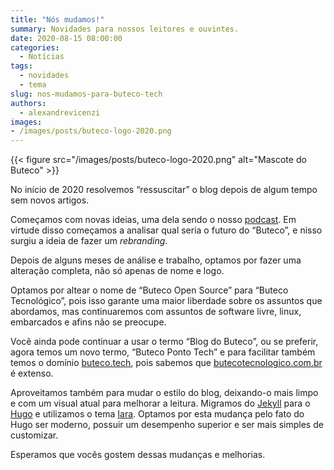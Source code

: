 ```yaml
---
title: "Nós mudamos!"
summary: Novidades para nossos leitores e ouvintes.
date: 2020-08-15 08:00:00
categories:
  - Notícias
tags:
  - novidades
  - tema
slug: nos-mudamos-para-buteco-tech
authors:
  - alexandrevicenzi
images:
- /images/posts/buteco-logo-2020.png
---
```


{{< figure src="/images/posts/buteco-logo-2020.png" alt="Mascote do Buteco" >}}

No início de 2020 resolvemos “ressuscitar” o blog depois de algum tempo sem novos artigos.

Começamos com novas ideias, uma dela sendo o nosso [podcast][podcast]. Em virtude disso começamos a analisar qual seria o futuro do “Buteco”, e nisso surgiu a ideia de fazer um *rebranding*.

Depois de alguns meses de análise e trabalho, optamos por fazer uma alteração completa, não só apenas de nome e logo.

Optamos por altear o nome de “Buteco Open Source” para “Buteco Tecnológico”, pois isso garante uma maior liberdade sobre os assuntos que abordamos, mas continuaremos com assuntos de software livre, linux, embarcados e afins não se preocupe.

Você ainda pode continuar a usar o termo “Blog do Buteco”, ou se preferir, agora temos um novo termo, “Buteco Ponto Tech” e para facilitar também temos o domínio [buteco.tech][buteco-tech], pois sabemos que [butecotecnologico.com.br][buteco] é extenso.

Aproveitamos também para mudar o estilo do blog, deixando-o mais limpo e com um visual atual para melhorar a leitura. Migramos do [Jekyll][jekyll] para o [Hugo][hugo] e utilizamos o tema [Iara][iara]. Optamos por esta mudança pelo fato do Hugo ser moderno, possuir um desempenho superior e ser mais simples de customizar.

Esperamos que vocês gostem dessas mudanças e melhorias.

[podcast]: /podcast
[buteco-tech]: https://buteco.tech
[buteco]: https://butecotecnologico.com.br
[jekyll]: https://jekyllrb.com/
[hugo]: https://gohugo.io/
[iara]: https://github.com/alexandrevicenzi/iara
